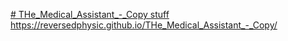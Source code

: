 [# THe_Medical_Assistant_-_Copy
stuff
](https://reversedphysic.github.io/THe_Medical_Assistant_-_Copy/)https://reversedphysic.github.io/THe_Medical_Assistant_-_Copy/
